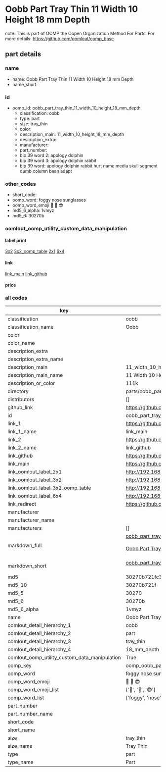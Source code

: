 # Oobb Part Tray Thin 11 Width 10 Height 18 mm Depth  

note: This is part of OOMP the Oopen Organization Method For Parts. For more details: https://github.com/oomlout/oomp_base

##  part details
  







### name
* name: Oobb Part Tray Thin 11 Width 10 Height 18 mm Depth
* name_short: 
### id
* oomp_id: oobb_part_tray_thin_11_width_10_height_18_mm_depth
  * classification: oobb
  * type: part
  * size: tray_thin
  * color: 
  * description_main: 11_width_10_height_18_mm_depth
  * description_extra: 
  * manufacturer: 
  * part_number: 
  * bip 39 word 2: apology dolphin
  * bip 39 word 3: apology dolphin rabbit
  * bip 39 word: apology dolphin rabbit hurt name media skull segment dumb column bean adapt

### other_codes
* short_code: 
* oomp_word: foggy nose sunglasses
* oomp_word_emoji :foggy: :nose: :sunglasses:
* md5_6_alpha: 1vmyz
* md5_6: 30270b






### oomlout_oomp_utility_custom_data_manipulation
#### label print
[3x2](http://192.168.1.245:1112/?label=oomp%201vmyz)
[3x2_oomp_table](http://192.168.1.108:1112/?label=oomp%201vmyz)
[2x1](http://192.168.1.242:1112/?label=oomp%201vmyz)
[6x4](http://192.168.1.55:1112/?label=oomp%201vmyz)    

#### link

[link_main](https://github.com/oomlout/oomlout_oomp_version_1_messy/tree/main/parts/oobb_part_tray_thin_11_width_10_height_18_mm_depth) [link_github](https://github.com/oomlout/oomlout_oomp_version_1_messy/tree/main/parts/oobb_part_tray_thin_11_width_10_height_18_mm_depth)                             

#### price







### all codes 
| key | value |  
| --- | --- |  
| classification | oobb |  
| classification_name | Oobb |  
| color |  |  
| color_name |  |  
| description_extra |  |  
| description_extra_name |  |  
| description_main | 11_width_10_height_18_mm_depth |  
| description_main_name | 11 Width 10 Height 18 mm Depth |  
| description_or_color | 111k |  
| directory | parts/oobb_part_tray_thin_11_width_10_height_18_mm_depth |  
| distributors | [] |  
| github_link | https://github.com/oomlout/oomlout_oomp_part_src/tree/main/parts/oobb_part_tray_thin_11_width_10_height_18_mm_depth |  
| id | oobb_part_tray_thin_11_width_10_height_18_mm_depth |  
| link_1 | https://github.com/oomlout/oomlout_oomp_version_1_messy/tree/main/parts/oobb_part_tray_thin_11_width_10_height_18_mm_depth |  
| link_1_name | link_main |  
| link_2 | https://github.com/oomlout/oomlout_oomp_version_1_messy/tree/main/parts/oobb_part_tray_thin_11_width_10_height_18_mm_depth |  
| link_2_name | link_github |  
| link_github | https://github.com/oomlout/oomlout_oomp_version_1_messy/tree/main/parts/oobb_part_tray_thin_11_width_10_height_18_mm_depth |  
| link_main | https://github.com/oomlout/oomlout_oomp_version_1_messy/tree/main/parts/oobb_part_tray_thin_11_width_10_height_18_mm_depth |  
| link_oomlout_label_2x1 | http://192.168.1.242:1112/?label=oomp%201vmyz |  
| link_oomlout_label_3x2 | http://192.168.1.245:1112/?label=oomp%201vmyz |  
| link_oomlout_label_3x2_oomp_table | http://192.168.1.108:1112/?label=oomp%201vmyz |  
| link_oomlout_label_6x4 | http://192.168.1.55:1112/?label=oomp%201vmyz |  
| link_redirect | https://github.com/oomlout/oomlout_oomp_version_1_messy/tree/main/parts/oobb_part_tray_thin_11_width_10_height_18_mm_depth |  
| manufacturer |  |  
| manufacturer_name |  |  
| manufacturers | [] |  
| markdown_full | [oobb_part_tray_thin_11_width_10_height_18_mm_depth](none)<br>[](none)<br>[Oobb Part Tray Thin 11 Width 10 Height 18 Mm Depth](none)<br><br> |  
| markdown_short | [oobb_part_tray_thin_11_width_10_height_18_mm_depth](none)<br><br> |  
| md5 | 30270b721fc3395a29c966fd60503053 |  
| md5_10 | 30270b721f |  
| md5_5 | 30270 |  
| md5_6 | 30270b |  
| md5_6_alpha | 1vmyz |  
| name | Oobb Part Tray Thin 11 Width 10 Height 18 mm Depth |  
| oomlout_detail_hierarchy_1 | oobb |  
| oomlout_detail_hierarchy_2 | part |  
| oomlout_detail_hierarchy_3 | tray_thin |  
| oomlout_detail_hierarchy_4 | 18_mm_depth |  
| oomlout_oomp_utility_custom_data_manipulation | True |  
| oomp_key | oomp_oobb_part_tray_thin_11_width_10_height_18_mm_depth |  
| oomp_word | foggy nose sunglasses |  
| oomp_word_emoji | :foggy: :nose: :sunglasses: |  
| oomp_word_emoji_list | [':foggy:', ':nose:', ':sunglasses:'] |  
| oomp_word_list | ['foggy', 'nose', 'sunglasses'] |  
| part_number |  |  
| part_number_name |  |  
| short_code |  |  
| short_name |  |  
| size | tray_thin |  
| size_name | Tray Thin |  
| type | part |  
| type_name | Part |  

